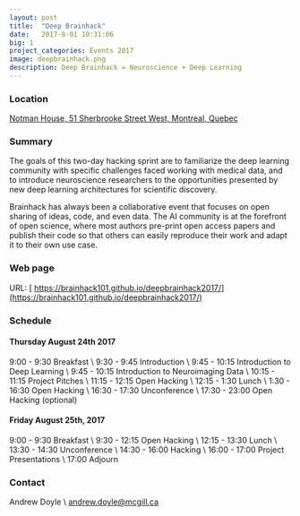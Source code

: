 ```yaml
---
layout: post
title:  "Deep Brainhack"
date:   2017-8-01 10:31:06
big: 1
project_categories: Events 2017
image: deepbrainhack.png
description: Deep Brainhack = Neuroscience + Deep Learning
---
```


### Location
[Notman House, 51 Sherbrooke Street West, Montreal, Quebec](https://www.google.com/maps?ll=45.511928,-73.570065&z=16&t=m&hl=en-US&gl=CA&mapclient=embed&cid=11433532947443404990)

### Summary
The goals of this two-day hacking sprint are to familiarize the deep learning community with specific challenges faced working with medical data, and to introduce neuroscience researchers to the opportunities presented by new deep learning architectures for scientific discovery.

Brainhack has always been a collaborative event that focuses on open sharing of ideas, code, and even data. The AI community is at the forefront of open science, where most authors pre-print open access papers and publish their code so that others can easily reproduce their work and adapt it to their own use case.

### Web page

URL: [ https://brainhack101.github.io/deepbrainhack2017/](https://brainhack101.github.io/deepbrainhack2017/)

### Schedule

#### Thursday August 24th 2017

9:00 - 9:30 Breakfast \\
9:30 - 9:45 Introduction \\
9:45 - 10:15 Introduction to Deep Learning \\
9:45 - 10:15 Introduction to Neuroimaging Data \\
10:15 - 11:15 Project Pitches \\
11:15 - 12:15 Open Hacking \\
12:15 - 1:30 Lunch \\
1:30 - 16:30 Open Hacking \\
16:30 - 17:30 Unconference \\
17:30 - 23:00 Open Hacking (optional)

#### Friday August 25th, 2017

9:00 - 9:30 Breakfast \\
9:30 - 12:15 Open Hacking \\
12:15 - 13:30 Lunch \\
13:30 - 14:30 Unconference \\
14:30 - 16:00 Hacking \\
16:00 - 17:00 Project Presentations \\
17:00 Adjourn


### Contact
Andrew Doyle \\
[andrew.doyle@mcgill.ca ](mailto:andrew.doyle@mcgill.ca )
